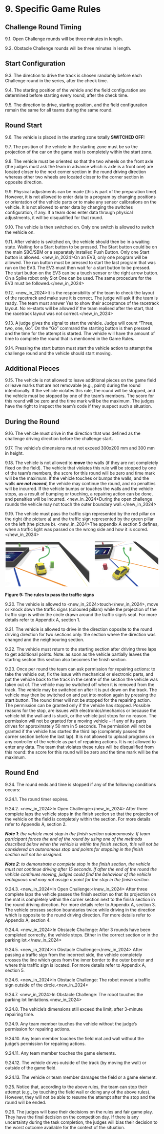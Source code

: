 # **9. Specific Game Rules**

## **Challenge Round Timing**

9.1. Open Challenge rounds will be three minutes in length.

9.2. Obstacle Challenge rounds will be three minutes in length.

## **Start Configuration**

9.3. The direction to drive the track is chosen randomly before each Challenge round in the
series, after the check time.

9.4. The starting position of the vehicle and the field configuration are determined before
starting every round, after the check time.

9.5. The direction to drive, starting position, and the field configuration remain the same for
all teams during the same round.

## **Round Start**

9.6. The vehicle is placed in the starting zone totally **SWITCHED OFF**!

9.7. The position of the vehicle in the starting zone must be so the projection of the car on the game mat is completely within the start zone.

9.8. The vehicle must be oriented so that the two wheels on the front axle (the judges must ask the team in advance which is axle is a front one) are located closer to the next corner section in the round driving direction whereas other two wheels are located closer to the corner section in opposite direction.

9.9. Physical adjustments can be made (this is part of the preparation time). However, it is not allowed to enter data to a program by changing positions or orientation of the vehicle parts or to make any sensor calibrations on the vehicle. It is not allowed to enter data by changing the switches configuration, if any. If a team does enter data through physical adjustments, it will be disqualified for that round.

9.10. The vehicle is then switched on. Only one switch is allowed to switch the vehicle on.

9.11. After vehicle is switched on, the vehicle should then be in a waiting state. Waiting for a Start button to be pressed. The Start button could be on the main SBC/SBM or a separately installed Push Button. Only one Start button is allowed. <new_in_2024>On an EV3, only one program will be allowed. The run button must be pressed to start the last program that was run on the EV3. The EV3 must then wait for a start button to be pressed. The start button on the EV3 can be a touch sensor or the right arrow button. On a Spike robot only Slot One can be used. The same procedure for the EV3 must be followed.</new_in_2024>

9.12. <new_in_2024>It is the responsibility of the team to check the layout of the racetrack and make sure it is correct. The judge will ask if the team is ready. The team must answer Yes to show their acceptance of the racetrack layout. No re-starts will be allowed if the team realised after the start, that the racetrack layout was not correct.</new_in_2024>

9.13.  A judge gives the signal to start the vehicle. Judge will count “Three, two, one, Go”. On the “Go” command the starting button is then pressed and the time for the attempt is started. The vehicle will have the amount of time to complete the round that is mentioned in the Game Rules.

9.14. Pressing the start button must start the vehicle action to attempt the challenge round
and the vehicle should start moving.

## **Additional Pieces**

9.15. The vehicle is not allowed to leave additional pieces on the game field or leave marks that are not removable (e.g., paint) during the round intentionally. If the vehicle violates this rule, the round will be stopped, and the vehicle must be stopped by one of the team’s members. The score for this round will be zero and the time mark will be the maximum. The judges have the right to inspect the team’s code if they suspect such a situation.

## **During the Round**

9.16. The vehicle must drive in the direction that was defined as the challenge driving direction before the challenge start.

9.17. The vehicle’s dimensions must not exceed 300x200 mm and 300 mm in height.

9.18. The vehicle is not allowed to ***move*** the walls (if they are not completely fixed on the field). The vehicle that violates this rule will be stopped by one of the team’s members, the score for this round will be zero and time mark will be the maximum. If the vehicle touches or bumps the walls, and the walls ***are not moved***, the vehicle may continue the round, and no penalties will be incurred. If the vehicle bumps or touches the walls and the vehicle stops, as a result of bumping or touching, a repairing action can be done, and penalties will be incurred. <new_in_2024>During the open challenge rounds the vehicle may not touch the outer boundary wall.</new_in_2024>

9.19. The vehicle must pass the traffic sign represented by the red pillar on the right (the picture a) and the traffic sign represented by the green pillar on the left (the picture b). <new_in_2024>The appendix A section 5 defines, when a traffic light was passed on the wrong side and how it is scored.</new_in_2024>

![The image shows two scenes from a robotics competition field demonstrating the rules for passing traffic signs. In the left image (a), the yellow self-driving car bypasses the green pillar, approaches the red pillar, and the green arrow indicates that the red pillar must be passed on the right. In the right image (b), the car bypasses the red pillar, finishes a turn from the straightforward section, and approaches the green pillar, with the green arrow indicating it must be passed on the left.](https://github.com/akolotov/wro-2024-fe-rules/blob/bb15b8ac7644dd19ec78d8149257dc76611e7d70/rules/figures/009.png)

**Figure 9: The rules to pass the traffic signs**

9.20. The vehicle is allowed to <new_in_2024>touch</new_in_2024>, move or knock down the traffic signs (coloured pillars) while the projection of the traffic sign is within the circle drawn around the traffic sign’s seat. For more details refer to Appendix A, section 1.

9.21. The vehicle is allowed to drive in the direction opposite to the round driving direction for two sections only: the section where the direction was changed and the neighbouring section.

9.22. The vehicle must return to the starting section after driving three laps to get additional points. Note: as soon as the vehicle partially leaves the starting section this section also becomes the finish section.

9.23. Once per round the team can ask permission for repairing actions: to take the vehicle out, fix the issue with mechanical or electronic parts, and put the vehicle back to the track in the centre of the section the vehicle was taken out of. The vehicle may be switched off when it is removed from the track. The vehicle may be switched on after it is put down on the track. The vehicle may then be switched on and put into motion again by pressing the start button. The round timer will not be stopped for the repairing action. The permission can be granted only if the vehicle has stopped. Possible reasons for the stop, are issues with electronics/mechanics or because the vehicle hit the wall and is stuck, or the vehicle just stops for no reason. The permission will not be granted for a moving vehicle – if any of its parts drives for approximately 50 mm in 5 seconds. The permission will not be granted if the vehicle has started the third lap (completely passed the corner section before the last lap). It is not allowed to upload programs on any controller of the vehicle as part of repairing actions. It is not allowed to enter any data. The team that violates these rules will be disqualified from this round: the score for this round will be zero and the time mark will be the maximum.

## **Round End**

9.24. The round ends and time is stopped if any of the following conditions occurs:

9.24.1. The round timer expires.

9.24.2. <new_in_2024>In Open Challenge:</new_in_2024> After three complete laps the vehicle stops in the finish section so that the projection of the vehicle on the field is completely within the section. For more details refer to Appendix A, section 2.

***Note 1**: the vehicle must stop in the finish section autonomously. If team participant forces the end of the round by using one of the methods described below when the vehicle is within the finish section, this will not be considered an autonomous stop and points for stopping in the finish section will not be assigned.*

***Note 2**: to demonstrate a complete stop in the finish section, the vehicle must not continue driving after 15 seconds. If after the end of the round the vehicle continues moving, judges could find the behaviour of the vehicle ambiguous and may not assign a point for the stop in the finish section.*

9.24.3. <new_in_2024>In Open Challenge:</new_in_2024> After three complete laps the vehicle passes the finish section so that its projection on the mat is completely within the corner section next to the finish section in the round driving direction. For more details refer to Appendix A, section 3. The vehicle crosses section boundaries twice while driving in the direction which is opposite to the round driving direction. For more details refer to Appendix A, section 4.

9.24.4. <new_in_2024>In Obstacle Challenge: After 3 rounds have been completed correctly, the vehicle stops. Either in the correct section or in the parking lot.</new_in_2024>

9.24.5. <new_in_2024>In Obstacle Challenge:</new_in_2024> After passing a traffic sign from the incorrect side, the vehicle completely crosses the line which goes from the inner border to the outer border and where this traffic sign is located. For more details refer to Appendix A, section 5.

9.24.6. <new_in_2024>In Obstacle Challenge: The robot moved a traffic sign outside of the circle.<new_in_2024>

9.24.7. <new_in_2024>In Obstacle Challenge: The robot touches the parking lot limitations.<new_in_2024>

9.24.8. The vehicle’s dimensions still exceed the limit, after 3-minute repairing time. 

9.24.9. Any team member touches the vehicle without the judge’s permission for repairing
actions.

9.24.10. Any team member touches the field mat and wall without the judge’s permission for repairing actions.

9.24.11. Any team member touches the game elements. 

9.24.12. The vehicle drives outside of the track (by moving the wall) or outside of the game field.

9.24.13. The vehicle or team member damages the field or a game element.

9.25. Notice that, according to the above rules, the team can stop their attempt (e.g., by touching the field wall or doing any of the above rules). However, they will not be able to resume the attempt after the stop and the round will be ended.

9.26. The judges will base their decisions on the rules and fair game play. They have the final
decision on the competition day. If there is any uncertainty during the task completion,
the judges will bias their decision to the worst outcome available for the context of the
situation.